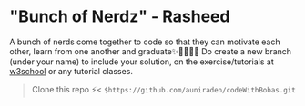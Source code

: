 # "Bunch of Nerdz" - Rasheed
A bunch of nerds come together to code so that they can motivate each other, learn from one another and graduate✨👩‍🎓👨‍🎓
Do create a new branch (under your name) to include your solution, on the exercise/tutorials at <a href="https://www.w3schools.com/js/default.asp">w3school</a> or any tutorial classes.

>Clone this repo ⚡<
`$https://github.com/auniraden/codeWithBobas.git`
